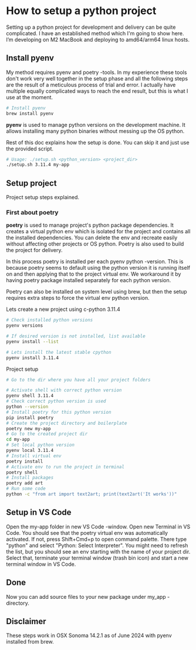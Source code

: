 # How to setup a python project

Setting up a python project for development and delivery can be quite complicated. I have an established method which I'm going to show here. I’m developing on M2 MacBook and deploying to amd64/arm64 linux hosts.

## Install pyenv

My method requires pyenv and poetry -tools. In my experience these tools don't work very well together in the setup phase and
all the following steps are the result of a meticulous process of trial and error. I actually have multiple equally complicated ways
to reach the end result, but this is what I use at the moment.

```bash
# Install pyenv
brew install pyenv
```

**pyenv** is used to manage python versions on the development machine. It allows installing many python binaries without messing up the OS python.

Rest of this doc explains how the setup is done. You can skip it and just use the provided script.

```bash
# Usage: ./setup.sh <python_version> <project_dir>
./setup.sh 3.11.4 my-app
```

## Setup project

Project setup steps explained.

### First about poetry

**poetry** is used to manage project's python package dependencies. It creates a virtual python env which is isolated for the project
and contains all the installed dependencies. You can delete the env and recreate easily without affecting other projects or OS python.
Poetry is also used to build the project for delivery.

In this process poetry is installed per each pyenv python -version. This is because poetry seems to default
using the python version it is running itself on and then applying that to the project virtual env. We workaround it by
having poetry package installed separately for each python version.

Poetry can also be installed on system level using brew, but then the setup requires extra steps to force the virtual env python version.

Lets create a new project using c-python 3.11.4

```bash
# Check installed python versions
pyenv versions

# If desired version is not installed, list available
pyenv install --list

# Lets install the latest stable cpython
pyenv install 3.11.4
```

Project setup

```bash
# Go to the dir where you have all your project folders

# Activate shell with correct python version
pyenv shell 3.11.4
# Check correct python version is used
python --version
# Install poetry for this python version
pip install poetry
# Create the project directory and boilerplate
poetry new my-app
# Go to the created project dir
cd my-app
# Set local python version
pyenv local 3.11.4
# Install virtual env
poetry install
# Activate env to run the project in terminal
poetry shell
# Install packages
poetry add art
# Run some code
python -c "from art import text2art; print(text2art('It works'))"

```

## Setup in VS Code

Open the my-app folder in new VS Code -window. Open new Terminal in VS Code.
You should see that the poetry virtual env was automatically activated. If not, press Shift+Cmd+p to open command palette. There type "python" and select "Python: Select Interpreter". You might need to refresh the list, but you should see an env starting with the name of your project dir. Select that, terminate your terminal window (trash bin icon) and start a new terminal window in VS Code.

## Done

Now you can add source files to your new package under my_app -directory.

## Disclaimer

These steps work in OSX Sonoma 14.2.1 as of June 2024 with pyenv installed from brew.
